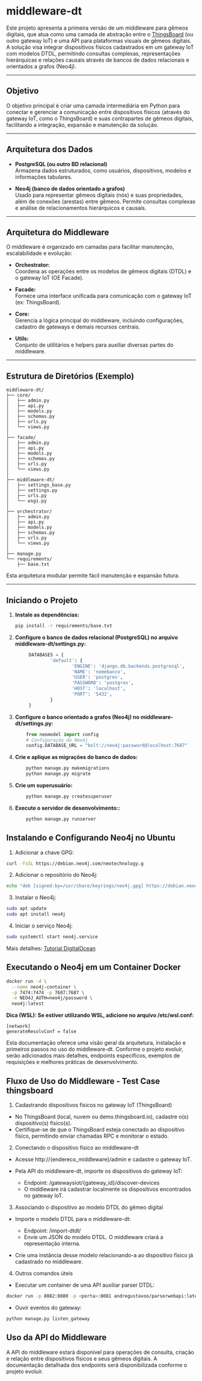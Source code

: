 # middleware-dt

Este projeto apresenta a primeira versão de um middleware para gêmeos digitais, que atua como uma camada de abstração entre o [ThingsBoard](https://thingsboard.io/) (ou outro gateway IoT) e uma API para plataformas visuais de gêmeos digitais.  
A solução visa integrar dispositivos físicos cadastrados em um gateway IoT com modelos DTDL, permitindo consultas complexas, representações hierárquicas e relações causais através de bancos de dados relacionais e orientados a grafos (Neo4j).

---

## Objetivo

O objetivo principal é criar uma camada intermediária em Python para conectar e gerenciar a comunicação entre dispositivos físicos (através do gateway IoT, como o ThingsBoard) e suas contrapartes de gêmeos digitais, facilitando a integração, expansão e manutenção da solução.

---

## Arquitetura dos Dados

- **PostgreSQL (ou outro BD relacional)**  
  Armazena dados estruturados, como usuários, dispositivos, modelos e informações tabulares.

- **Neo4j (banco de dados orientado a grafos)**  
  Usado para representar gêmeos digitais (nós) e suas propriedades, além de conexões (arestas) entre gêmeos. Permite consultas complexas e análise de relacionamentos hierárquicos e causais.

---

## Arquitetura do Middleware

O middleware é organizado em camadas para facilitar manutenção, escalabilidade e evolução:

- **Orchestrator:**  
  Coordena as operações entre os modelos de gêmeos digitais (DTDL) e o gateway IoT (OE Facade).

- **Facade:**  
  Fornece uma interface unificada para comunicação com o gateway IoT (ex: ThingsBoard).

- **Core:**  
  Gerencia a lógica principal do middleware, incluindo configurações, cadastro de gateways e demais recursos centrais.

- **Utils:**  
  Conjunto de utilitários e helpers para auxiliar diversas partes do middleware.

---

## Estrutura de Diretórios (Exemplo)

    middleware-dt/
    ├── core/
    │   ├── admin.py
    │   ├── api.py
    │   ├── models.py
    │   ├── schemas.py
    │   ├── urls.py
    │   └── views.py
    │
    ├── facade/
    │   ├── admin.py
    │   ├── api.py
    │   ├── models.py
    │   ├── schemas.py
    │   ├── urls.py
    │   └── views.py
    │
    ├── middleware-dt/
    │   ├── settings_base.py
    │   ├── settings.py
    │   ├── urls.py
    │   └── wsgi.py
    │
    ├── orchestrator/
    │   ├── admin.py
    │   ├── api.py
    │   ├── models.py
    │   ├── schemas.py
    │   ├── urls.py
    │   └── views.py
    │
    ├── manage.py
    └── requirements/
        ├── base.txt


Esta arquitetura modular permite fácil manutenção e expansão futura.

---


## Iniciando o Projeto

1. **Instale as dependências:**
   ```bash
   pip install -r requirements/base.txt
   ```

2. **Configure o banco de dados relacional (PostgreSQL) no arquivo middleware-dt/settings.py:**

   ```python
        DATABASES = {
                'default': {
                        'ENGINE': 'django.db.backends.postgresql',
                        'NAME': 'nomebanco',
                        'USER': 'postgres',
                        'PASSWORD': 'postgres',
                        'HOST': 'localhost',
                        'PORT': '5432',
                }
        }
   ```
3. **Configure o banco orientado a grafos (Neo4j) no middleware-dt/settings.py:**
    ```python
        from neomodel import config
        # Configuração do Neo4j
        config.DATABASE_URL = "bolt://neo4j:password@localhost:7687"
    ```

4. **Crie e aplique as migrações do banco de dados:**
    ```bash
        python manage.py makemigrations
        python manage.py migrate
    ```

5. **Crie um superusuário:**
    ```bash
        python manage.py createsuperuser
    ```
6. **Execute o servidor de desenvolvimento::**
    ```bash
        python manage.py runserver
    ```

## Instalando e Configurando Neo4j no Ubuntu
1. Adicionar a chave GPG:
```bash
curl -fsSL https://debian.neo4j.com/neotechnology.g

```

2. Adicionar o repositório do Neo4j:

```bash
echo "deb [signed-by=/usr/share/keyrings/neo4j.gpg] https://debian.neo4j.com stable 4.1" | sudo tee -a /etc/apt/sources.list.d/neo4j.list

```
3. Instalar o Neo4j:
```bash
sudo apt update
sudo apt install neo4j

```

4. Iniciar o serviço Neo4j:
```bash
sudo systemctl start neo4j.service
```
Mais detalhes: [Tutorial DigitalOcean](https://www.digitalocean.com/community/tutorials/how-to-install-and-configure-neo4j-on-ubuntu-20-04)

## Executando o Neo4j em um Container Docker

```bash
docker run -d \
  --name neo4j-container \
  -p 7474:7474 -p 7687:7687 \
  -e NEO4J_AUTH=neo4j/password \
  neo4j:latest
```

**Dica (WSL): Se estiver utilizando WSL, adicione no arquivo /etc/wsl.conf:**
```
[network]
generateResolvConf = false
```

Esta documentação oferece uma visão geral da arquitetura, instalação e primeiros passos no uso do middleware-dt. Conforme o projeto evoluir, serão adicionados mais detalhes, endpoints específicos, exemplos de requisições e melhores práticas de desenvolvimento.

## Fluxo de Uso do Middleware - Test Case thingsboard
1. Cadastrando dispositivos físicos no gateway IoT (ThingsBoard)
- No ThingsBoard (local, nuvem ou demo.thingsboard.io), cadastre o(s) dispositivo(s) físico(s).
- Certifique-se de que o ThingsBoard esteja conectado ao dispositivo físico, permitindo enviar chamadas RPC e monitorar o estado.
    
2. Conectando o dispositivo físico ao middleware-dt
- Acesse http://{endereco_middleware}/admin e cadastre o gateway IoT.
- Pela API do middleware-dt, importe os dispositivos do gateway IoT:

  - Endpoint: /gatewaysiot/{gateway_id}/discover-devices
  - O middleware irá cadastrar localmente os dispositivos encontrados no gateway IoT.

3. Associando o dispositivo ao modelo DTDL do gêmeo digital
- Importe o modelo DTDL para o middleware-dt:

  - Endpoint: /import-dtdl/
  - Envie um JSON do modelo DTDL. O middleware criará a representação interna.

- Crie uma instância desse modelo relacionando-a ao dispositivo físico já cadastrado no middleware.

4. Outros comandos úteis
- Executar um container de uma API auxiliar parser DTDL:
```bash
docker run -p 8082:8080 -p <porta>:8081 andregustavoo/parserwebapi:latest
```
- Ouvir eventos do gateway:
```bash
python manage.py listen_gateway
```

## Uso da API do Middleware
A API do middleware estará disponível para operações de consulta, criação e relação entre dispositivos físicos e seus gêmeos digitais. A documentação detalhada dos endpoints será disponibilizada conforme o projeto evoluir.


<!-- # Caso de teste:

1) Cadastrando dispositivos físicos no gateway IOT(Thingsboard)
        a) Em uma instancia do thingsboard(local, em núvem ou usando o ambiente demonstrativo https://demo.thingsboard.io) cadastre o(s) 
        dispositivo(s) e faça-os conectar com o dispositivo físico.
                - Com isso o thingsboard teria acesso a enviar chamadas RPCs e verificar o estado do dispositivo. 
                - ** IMPORTANTE: Talvez precisemos definir algum padrão ou achar algum padrão de desenvolvimento do código nos dispositivos

2) Conectando dispositivo físico a uma instância sua no middleware:
        a) No middleware-dt faça o cadastro do gateway IOT para conexão e abstração (http://{endereco_middleware}/admin).
                - O objetivo principal do middleware-dt é ser uma camada de abstração entre o gêmeo digital e o dispositivo. No modelo proposto estamos abstraindo o gateway IOT do thingsboard para conexão com o dispositivo, e estamos oferecendo uma camada de api para se comunicar com o gêmeo digital propriamente dito.
        b) Usando a api do middleware-dt importe os dados dos dispositivos físicos do gateway para cadastro.
                - Usando o endpoint: /gatewaysiot/{gateway_id}/discover-devices - O middleware percorre os dispositivos do thingsboard e cadastra-os 
                no middleware.

3) Conectando Instancia do dispositivo a uma instancia do modelo(DTDL) do gêmeo digital:
        a) Importe o modelo DTDL para o middleware-dt usando o endpoint:  /import-dtdl/
                - Recebe um json e cria o modelo no middleware-dt
        b) Crie uma instância desse modelo relacionando-a com a instância do dispositivo físico no middleware-dt
                - Ao criar uma instancia do modelo dtdl você pode relacionar a uma instancia do dispositivo físico.

4) #docker run -p 8082:8080 -p <porta>:8081 andregustavoo/parserwebapi:latest
5) python manage.py listen_gateway -->
        